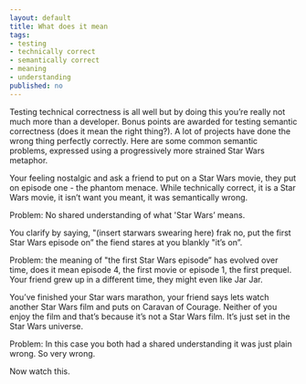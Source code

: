 ```yaml
---
layout: default
title: What does it mean
tags:
- testing
- technically correct
- semantically correct
- meaning
- understanding
published: no
---
```

Testing technical correctness is all well but by doing this you’re really not much more than a developer. Bonus points are awarded for testing semantic correctness (does it mean the right thing?). A lot of projects have done the wrong thing perfectly correctly. Here are some common semantic problems, expressed using a progressively more strained Star Wars metaphor.

Your feeling nostalgic and ask a friend to put on a Star Wars movie, they put on episode one - the phantom menace. While technically correct, it is a Star Wars movie, it isn’t want you meant, it was semantically wrong.

Problem: No shared understanding of what 'Star Wars’ means.


You clarify by saying, "(insert starwars swearing here) frak no, put the first Star Wars episode on” the fiend stares at you blankly "it’s on”.

Problem: the meaning of "the first Star Wars episode” has evolved over time, does it mean episode 4, the first movie or episode 1, the first prequel. Your friend grew up in a different time, they might even like Jar Jar.


You’ve finished your Star wars marathon, your friend says lets watch another Star Wars film and puts on Caravan of Courage. Neither of you enjoy the film and that’s because it’s not a Star Wars film. It’s just set in the Star Wars universe.

Problem: In this case you both had a shared understanding it was just plain wrong. So very wrong.


Now watch this.